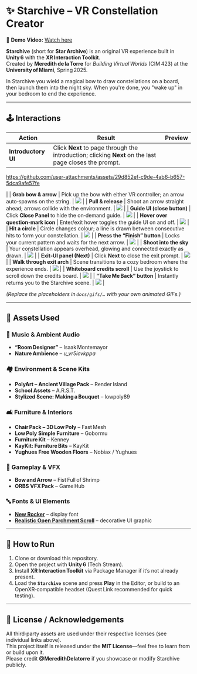 # ✨ Starchive – VR Constellation Creator

🎥 **Demo Video:** [Watch here](https://youtu.be/qm9Vp8hmd7k)

**Starchive** (short for **Star Archive**) is an original VR experience built in **Unity 6** with the **XR Interaction Toolkit**.  
Created by **Meredith de la Torre** for *Building Virtual Worlds* (CIM 423) at the **University of Miami**, Spring 2025.

In Starchive you wield a magical bow to draw constellations on a board, then launch them into the night sky. When you're done, you "wake up" in your bedroom to end the experience. 

---

## 🕹️ Interactions

| Action | Result | Preview |
|--------|--------|---------|
| **Introductory UI** | Click **Next** to page through the introduction; clicking **Next** on the last page closes the prompt. |

https://github.com/user-attachments/assets/29d852ef-c9de-4ab6-b657-5dca9afe57fe

 |
| **Grab bow & arrow** | Pick up the bow with either VR controller; an arrow auto‑spawns on the string. | ![](docs/gifs/grab_bow.gif) |
| **Pull & release** | Shoot an arrow straight ahead; arrows collide with the environment. | ![](docs/gifs/pull_release.gif) |
| **Guide UI (close button)** | Click **Close Panel** to hide the on‑demand guide. | ![](docs/gifs/guide_close.gif) |
| **Hover over question‑mark icon** | Enter/exit hover toggles the guide UI on and off. | ![](docs/gifs/question_hover.gif) |
| **Hit a circle** | Circle changes colour; a line is drawn between consecutive hits to form your constellation. | ![](docs/gifs/hit_circle.gif) |
| **Press the “Finish” button** | Locks your current pattern and waits for the next arrow. | ![](docs/gifs/finish_button.gif) |
| **Shoot into the sky** | Your constellation appears overhead, glowing and connected exactly as drawn. | ![](docs/gifs/shoot_sky.gif) |
| **Exit‑UI panel (Next)** | Click **Next** to close the exit prompt. | ![](docs/gifs/exit_ui.gif) |
| **Walk through exit arch** | Scene transitions to a cozy bedroom where the experience ends. | ![](docs/gifs/exit_arch.gif) |
| **Whiteboard credits scroll** | Use the joystick to scroll down the credits board. | ![](docs/gifs/credits_scroll.gif) |
| **“Take Me Back” button** | Instantly returns you to the Starchive scene. | ![](docs/gifs/take_me_back.gif) |

*(Replace the placeholders in `docs/gifs/…` with your own animated GIFs.)*

---

## 🧱 Assets Used

### 🎵 Music & Ambient Audio
- **“Room Designer”** – Isaak Montemayor  
- **Nature Ambience** – *u_vr5icvkppa*

### 🏘️ Environment & Scene Kits
- **PolyArt – Ancient Village Pack** – Render Island  
- **School Assets** – A.R.S.T.  
- **Stylized Scene: Making a Bouquet** – lowpoly89  

### 🛋️ Furniture & Interiors
- **Chair Pack – 3D Low Poly** – Fast Mesh  
- **Low Poly Simple Furniture** – Gobormu  
- **Furniture Kit** – Kenney  
- **KayKit: Furniture Bits** – KayKit  
- **Yughues Free Wooden Floors** – Nobiax / Yughues  

### 🏹 Gameplay & VFX
- **Bow and Arrow** – Fist Full of Shrimp  
- **ORBS VFX Pack** – Game Hub  

### 🔤 Fonts & UI Elements
- **[New Rocker](https://www.1001fonts.com/new-rocker-font.html)** – display font  
- **[Realistic Open Parchment Scroll](https://www.freepik.com/free-vector/realistic-open-parchment-scroll-transparent_39845337.htm)** – decorative UI graphic

---

## 🚀 How to Run

1. Clone or download this repository.  
2. Open the project with **Unity 6** (Tech Stream).  
3. Install **XR Interaction Toolkit** via Package Manager if it’s not already present.  
4. Load the **`Starchive`** scene and press **Play** in the Editor, or build to an OpenXR‑compatible headset (Quest Link recommended for quick testing).  

---

## 📜 License / Acknowledgements

All third‑party assets are used under their respective licenses (see individual links above).  
This project itself is released under the **MIT License**—feel free to learn from or build upon it.  
Please credit **@MeredithDelatorre** if you showcase or modify Starchive publicly.
